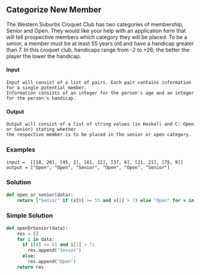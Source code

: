 ## Categorize New Member

The Western Suburbs Croquet Club has two categories of membership, Senior and Open. 
They would like your help with an application form that will tell prospective members which category they will be placed.
To be a senior, a member must be at least 55 years old and have a handicap greater than 7. 
In this croquet club, handicaps range from -2 to +26; the better the player the lower the handicap.

#### Input
```
Input will consist of a list of pairs. Each pair contains information for a single potential member. 
Information consists of an integer for the person's age and an integer for the person's handicap.
```
#### Output
```
Output will consist of a list of string values (in Haskell and C: Open or Senior) stating whether 
the respective member is to be placed in the senior or open category.
```

### Examples
```
input =  [[18, 20], [45, 2], [61, 12], [37, 6], [21, 21], [78, 9]]
output = ["Open", "Open", "Senior", "Open", "Open", "Senior"]
```

### Solution
```python
def open_or_senior(data):
    return ["Senior" if (x[0] >= 55 and x[1] > 7) else "Open" for x in data]

```

### Simple Solution
```python
def openOrSenior(data):
    res = []
    for i in data:
      if i[0] >= 55 and i[1] > 7:
        res.append("Senior")
      else:
        res.append("Open")
    return res
```